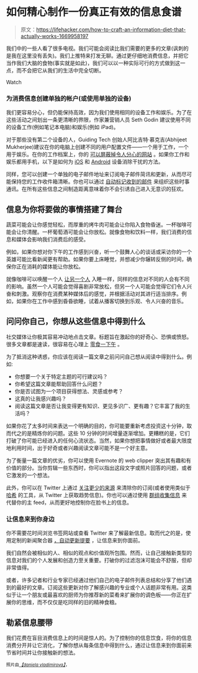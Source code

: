 # 如何精心制作一份真正有效的信息食谱

> 原文：<https://lifehacker.com/how-to-craft-an-information-diet-that-actually-works-1669958197>

我们中的一些人看了很多电视。我们可能会阅读比我们需要的更多的文章(讽刺的是我在这里没有丢失)。我们上推特来打发无聊。通过更仔细地消费信息，并把它当作我们大脑的食物(事实就是如此)，我们可以以一种实际可行的方式做到这一点，而不会把它从我们的生活中完全切断。

Watch

### 为消费信息创建单独的帐户(或使用单独的设备)

我们更容易分心，但仍能保持高效，因为我们使用相同的设备工作和娱乐。为了在这些活动之间划出一条更清晰的界限，作家兼营销人员 Seth Godin 建议使用不同的设备工作(例如笔记本电脑)和娱乐(例如 iPad)。

对于那些没有第二个设备的人，Guiding Tech 创始人阿比吉特·慕克吉(Abhijeet Mukherjee)建议在你的电脑上创建不同的用户配置文件——一个用于工作，一个用于娱乐。在你的工作档案上，你的 [可以屏蔽掉令人分心的网站](https://lifehacker.com/how-to-limit-visits-to-time-wasting-web-sites-and-give-5780575) 。如果你工作和娱乐都用手机，以下是如何为 [iOS](http://lifehacker.com/how-i-turned-my-iphone-into-a-simple-distraction-free-1175739059) 和 [Android](http://lifehacker.com/focus-lock-blocks-distracting-android-apps-so-you-can-w-1561694681) 设备消除干扰的方法。

同样，您可以创建一个单独的电子邮件地址来订阅电子邮件简讯和更新，从而尽可能保持您的工作收件箱清晰。你也可以通过 [自动标记收到的邮件](http://lifehacker.com/instant-disposable-gmail-addresses-144397) 来组织这些时事通讯。在所有这些信息之间制造距离意味着你不会引诱自己进入无意识的狂欢。

## 信息为你将要做的事情搭建了舞台

蔬菜可能会让你感觉轻松，而厚重的烤牛肉可能会让你陷入食物昏迷。一杯咖啡可能会让你清醒。一杯葡萄酒可能会让你放松。就像食物和饮料一样，我们消费的信息和媒体会影响我们消费后的感受。

例如，如果你想对你下午的工作感到兴奋，听一个鼓舞人心的谈话或采访你的一个英雄可能比看新闻更有帮助。如果你要上床睡觉，并想减少你辗转反侧的时间，确保你正在消耗的媒体能让你放松。

就像咖啡可以唤醒一个人 [让另一个人](http://www.chicagoreader.com/chicago/how-does-caffeine-affect-nervous-system-health-research/Content?oid=875717) 入睡一样，同样的信息对不同的人会有不同的影响。虽然一个人可能会觉得喜剧非常放松，但另一个人可能会觉得它们令人兴奋和刺激。观察你在消费某种媒体后的感觉，并根据活动对其进行适当排序。例如，如果你在工作中感到昏昏欲睡，试着从播客切换到乐观、令人兴奋的音乐。

## 问问你自己，你想从这些信息中得到什么

社交媒体让你极其容易冲动地点击文章。标题旨在激起你的好奇心、恐惧或愤怒。很多文章都是速读，很容易在心理上 [零食一下午](https://lifehacker.com/try-these-psychological-tricks-to-prevent-mindless-snac-5966823) 。

为了抵消这种诱惑，你应该在阅读一篇文章之前问问自己想从阅读中得到什么。例如:

*   你想要一个关于特定主题的可行建议吗？
*   你希望这篇文章能帮助回答什么问题？
*   你是否试图为一个项目获得想法、灵感或参考？
*   这真的让我感兴趣吗？
*   阅读这篇文章是否让我变得更有知识、更见多识广、更有趣？它丰富了我的生活吗？

如果你花了太多时间来表达一个明确的目的，你可能要重新考虑投资这十分钟，取而代之的是精炼你的问题。这些 10 分钟的时间增量逐渐增加。更糟糕的是，它们打破了你可能已经进入的任何心流状态。当然，如果你想把事情做好或者最大限度地利用时间，出于好奇或者兴趣阅读文章可能不是一个好主意。

为了衡量一篇文章的优劣，你可以使用 Evernote 的 web clipper 突出其有趣和有价值的部分。当你剪辑一些东西时，你可以指出这段文字或照片回答的问题，或者它激发的一个想法。

此外，你可以在 Twitter 上通过 [关注更少的来源](https://lifehacker.com/how-clutter-affects-your-brain-and-what-you-can-do-abo-662647035) 来清除你的订阅(或者使用类似于 [哈希](http://lifehacker.com/hash-shows-you-important-news-highlights-from-twitter-1657341999) 的工具，从 Twitter 上获取趋势信息)。你也可以通过使用 [群组收集信息](http://lifehacker.com/facebook-groups-are-underrated-heres-how-to-make-them-1660643691) 来代替你的主 feed，从而更好地控制你在脸书上的信息。

### 让信息来到你身边

你不需要花时间浏览书签网站或查看 Twitter 来了解最新信息。取而代之的是，使用定制的新闻聚合器 [，自动更新提要](https://lifehacker.com/five-best-news-aggregators-5845798) ，让信息来到你面前。

我们自然会被相似的人、相似的观点和价值观所包围。然而，让自己接触新类型的信息对我们的个人发展和创造力至关重要。打破你的过滤泡沫可能会不舒服，但却非常值得。

或者，许多记者和行业专家已经通过他们自己的电子邮件列表总结和分享了他们遇到的最好的文章。订阅这些更新对你了解感兴趣的专业或个人话题非常有用。这类似于让一个朋友或最喜欢的厨师为你推荐新的菜肴来扩展你的调色板——你正在扩展你的思维，而不仅仅是吃同样的旧的精神食粮。

## 勒紧信息腰带

我们花费在盲目消费信息上的时间是惊人的。为了控制你的信息饮食，将你的信息消费分开并让它消化，了解你想从每条信息中得到什么，通过让信息来到你面前来节省时间并让你接触新的想法。

<small>照片由</small>[*<small>【daniela vladimirova】</small>*](http://www.flickr.com/photos/danielavladimirova/3227375082)<small>，<small></small></small>